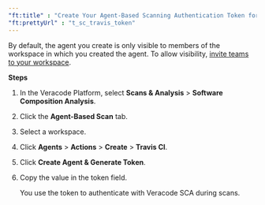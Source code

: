 ```yaml
---
"ft:title" : "Create Your Agent-Based Scanning Authentication Token for Travis CI"
"ft:prettyUrl" : "t_sc_travis_token"
---
```


By default, the agent you create is only visible to members of the workspace in which you created the agent. To allow visibility, [invite teams to your workspace](https://docs.veracode.com/r/Add_Teams_to_Your_Veracode_SCA_Workspace).

<p font-size="13pt"><b>Steps</b></p>

1.  In the Veracode Platform, select **Scans & Analysis** > **Software Composition Analysis**.

2.  Click the **Agent-Based Scan** tab.

3.  Select a workspace.

4.  Click **Agents** > **Actions** > **Create** > **Travis CI**.

5.  Click **Create Agent & Generate Token**.

6.  Copy the value in the token field.

    You use the token to authenticate with Veracode SCA during scans.


